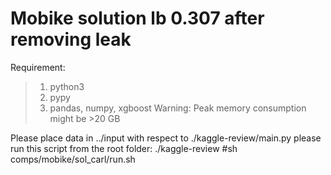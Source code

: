 # Mobike solution lb 0.307 after removing leak 

Requirement:
>1. python3
>2. pypy
>3. pandas, numpy, xgboost
Warning: Peak memory consumption might be >20 GB

Please place data in ../input with respect to ./kaggle-review/main.py
please run this script from the root folder: ./kaggle-review
#sh comps/mobike/sol_carl/run.sh

